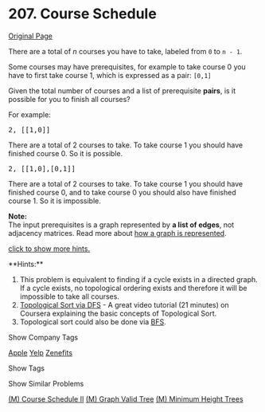 # 207. Course Schedule

[Original Page](https://leetcode.com/problems/course-schedule/)

There are a total of _n_ courses you have to take, labeled from `0` to `n - 1`.

Some courses may have prerequisites, for example to take course 0 you have to first take course 1, which is expressed as a pair: `[0,1]`

Given the total number of courses and a list of prerequisite **pairs**, is it possible for you to finish all courses?

For example:

<pre>2, [[1,0]]</pre>

There are a total of 2 courses to take. To take course 1 you should have finished course 0\. So it is possible.

<pre>2, [[1,0],[0,1]]</pre>

There are a total of 2 courses to take. To take course 1 you should have finished course 0, and to take course 0 you should also have finished course 1\. So it is impossible.

**Note:**  
The input prerequisites is a graph represented by **a list of edges**, not adjacency matrices. Read more about [how a graph is represented](https://www.khanacademy.org/computing/computer-science/algorithms/graph-representation/a/representing-graphs).

[click to show more hints.](#)

<div class="spoilers" style="display: block;">**Hints:**

1.  This problem is equivalent to finding if a cycle exists in a directed graph. If a cycle exists, no topological ordering exists and therefore it will be impossible to take all courses.
2.  [Topological Sort via DFS](https://class.coursera.org/algo-003/lecture/52) - A great video tutorial (21 minutes) on Coursera explaining the basic concepts of Topological Sort.
3.  Topological sort could also be done via [BFS](http://en.wikipedia.org/wiki/Topological_sorting#Algorithms).

</div>

<div>

<div id="company_tags" class="btn btn-xs btn-warning">Show Company Tags</div>

<span class="hidebutton">[Apple](/company/apple/) [Yelp](/company/yelp/) [Zenefits](/company/zenefits/)</span></div>

<div>

<div id="tags" class="btn btn-xs btn-warning">Show Tags</div>

<span class="hidebutton" style="display: none;">[Depth-first Search](/tag/depth-first-search/) [Breadth-first Search](/tag/breadth-first-search/) [Graph](/tag/graph/) [Topological Sort](/tag/topological-sort/)</span></div>

<div>

<div id="similar" class="btn btn-xs btn-warning">Show Similar Problems</div>

<span class="hidebutton">[(M) Course Schedule II](/problems/course-schedule-ii/) [(M) Graph Valid Tree](/problems/graph-valid-tree/) [(M) Minimum Height Trees](/problems/minimum-height-trees/)</span></div>